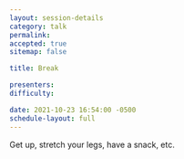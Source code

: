 ```yaml
---
layout: session-details
category: talk
permalink:
accepted: true
sitemap: false

title: Break

presenters:
difficulty:

date: 2021-10-23 16:54:00 -0500
schedule-layout: full
---
```

Get up, stretch your legs, have a snack, etc.
